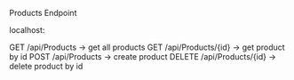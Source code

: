 Products Endpoint

localhost:<port>

GET /api/Products   -> get all products
GET /api/Products/{id} -> get product by id
POST /api/Products -> create product
DELETE /api/Products/{id} -> delete product by id